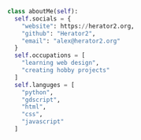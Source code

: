 
<!--
**Herator2/Herator2** is a ✨ _special_ ✨ repository because its `README.md` (this file) appears on your GitHub profile.
-->

``` python
class aboutMe(self):
  self.socials = {
    "website": https://herator2.org,
    "github": "Herator2",
    "email": "alex@herator2.org"
  }
  self.occupations = [
    "learning web design",
    "creating hobby projects"
  ]
  self.languges = [
    "python",
    "gdscript",
    "html",
    "css",
    "javascript"
  ]
```
